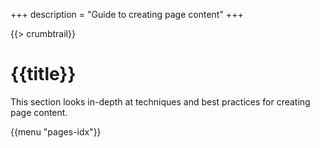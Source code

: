 +++
description = "Guide to creating page content"
+++

{{> crumbtrail}}

# {{title}}

This section looks in-depth at techniques and best practices for creating page content.

{{menu "pages-idx"}}
